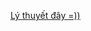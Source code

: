 
[Lý thuyết đây =))](https://github.com/vanniichan/Portswigger/blob/main/Cross-site%20scripting/Present/README.md)
